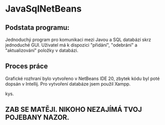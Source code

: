 # JavaSqlNetBeans
## Podstata programu:
Jednoduchý program pro komunikaci mezi Javou a SQL databází skrz jednoduché GUI. Uživatel má k dispozici "přidání", "odebrání" a "aktualizování" položky v databázi.
## Proces práce
Grafické rozhraní bylo vytvořeno v NetBeans IDE 20, zbytek kódu byl poté dopsán v Intellij. Pro vytvoření databáze jsem použil Xampp.

kys.

## ZAB SE MATĚJI. NIKOHO NEZAJÍMÁ TVOJ POJEBANY NAZOR.
